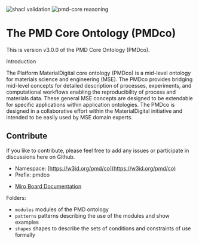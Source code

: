 ![shacl validation](https://github.com/materialdigital/core-ontology/actions/workflows/shacl.yaml/badge.svg?branch=develop-3.0.0)
![pmd-core reasoning](https://github.com/materialdigital/core-ontology/actions/workflows/reasoning.yaml/badge.svg?branch=develop-3.0.0)

# The PMD Core Ontology (PMDco) 

This is version v3.0.0 of the PMD Core Ontology (PMDco). 

Introduction

The Platform MaterialDigital core ontology (PMDco) is a mid-level ontology for materials science and engineering (MSE). The PMDco provides bridging mid-level concepts for detailed description of processes, experiments, and computational workflows enabling the reproducibility of process and materials data. These general MSE concepts are designed to be extendable for specific applications within application ontologies. The PMDco is designed in a collaborative effort within the MaterialDigital initiative and intended to be easily used by MSE domain experts.

## Contribute
If you like to contribute, please feel free to add any issues or participate in discussions here on Github.

- Namespace: [https://w3id.org/pmd/co](https://w3id.org/pmd/co)
- Prefix: pmdco
<!---
- [OWL Documentation in HTML](https://w3id.org/pmd/co)
--->
- [Miro Board Documentation](https://miro.com/app/board/uXjVNOTPrFo=/)

Folders: 
 - ```modules```    modules of the PMD ontology
 - ```patterns```    patterns describing the use of the modules and show examples
 - ```shapes```    shapes to describe the sets of conditions and constraints of use formally

